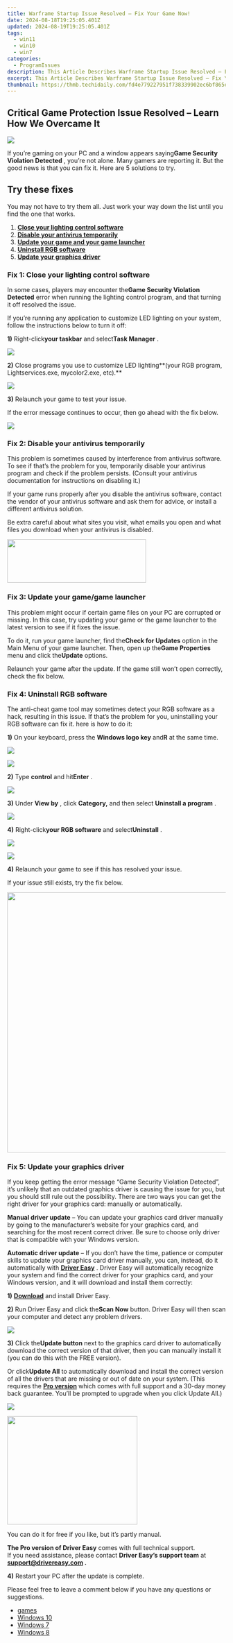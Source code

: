 ```yaml
---
title: Warframe Startup Issue Resolved – Fix Your Game Now!
date: 2024-08-18T19:25:05.401Z
updated: 2024-08-19T19:25:05.401Z
tags:
  - win11
  - win10
  - win7
categories:
  - ProgramIssues
description: This Article Describes Warframe Startup Issue Resolved – Fix Your Game Now!
excerpt: This Article Describes Warframe Startup Issue Resolved – Fix Your Game Now!
thumbnail: https://thmb.techidaily.com/fd4e779227951f738339902ec6bf865ee57c2e0e824658f017eeb7cc4b43fd88.jpg
---
```


## Critical Game Protection Issue Resolved – Learn How We Overcame It

![](https://images.drivereasy.com/wp-content/uploads/2019/11/2019-11-05_14-31-51-1.jpg)

 If you’re gaming on your PC and a window appears saying**Game Security Violation Detected** , you’re not alone. Many gamers are reporting it. But the good news is that you can fix it. Here are 5 solutions to try.

## Try these fixes

 You may not have to try them all. Just work your way down the list until you find the one that works.

1. **[Close your lighting control software](https://tools.techidaily.com/drivereasy/download/)**
2. **[Disable your antivirus temporarily](https://tools.techidaily.com/drivereasy/download/)**
3. **[Update your game and your game launcher](https://tools.techidaily.com/drivereasy/download/)**
4. **[Uninstall RGB software](https://tools.techidaily.com/drivereasy/download/)** [](https://tools.techidaily.com/drivereasy/download/)
5. [**Update your graphics driver**](https://tools.techidaily.com/drivereasy/download/)

### Fix 1: Close your lighting control software

 In some cases, players may encounter the**Game Security Violation Detected** error when running the lighting control program, and that turning it off resolved the issue.

 If you’re running any application to customize LED lighting on your system, follow the instructions below to turn it off:

**1)** Right-click**your taskbar** and select**Task Manager** .

![](https://images.drivereasy.com/wp-content/uploads/2019/11/2019-11-05_15-40-30.jpg)

**2)** Close programs you use to customize LED lighting**(your RGB program, Lightservices.exe, mycolor2.exe, etc).**

![](https://images.drivereasy.com/wp-content/uploads/2019/11/2019-11-05_15-29-03.jpg)

**3)** Relaunch your game to test your issue.

 If the error message continues to occur, then go ahead with the fix below.

<!-- affiliate ads begin -->
<a href="https://shop.incomedia.eu/order/checkout.php?PRODS=14095146&QTY=1&AFFILIATE=108875&CART=1"><img src="https://secure.2checkout.com/images/merchant/8b6cc3ee5ec407721ce3bf5ff4c0f56b/PRO_BUY_728x90-EN.jpg" border="0"></a>
<!-- affiliate ads end -->
### Fix 2: Disable your antivirus temporarily

 This problem is sometimes caused by interference from antivirus software. To see if that’s the problem for you, temporarily disable your antivirus program and check if the problem persists. (Consult your antivirus documentation for instructions on disabling it.)

 If your game runs properly after you disable the antivirus software, contact the vendor of your antivirus software and ask them for advice, or install a different antivirus solution.

 Be extra careful about what sites you visit, what emails you open and what files you download when your antivirus is disabled.

<!-- affiliate ads begin -->
<a href="https://godlikehost.sjv.io/c/5597632/1920054/21774" target="_top" id="1920054"><img src="//a.impactradius-go.com/display-ad/21774-1920054" border="0" alt="" width="320" height="100"/></a><img height="0" width="0" src="https://imp.pxf.io/i/5597632/1920054/21774" style="position:absolute;visibility:hidden;" border="0" />
<!-- affiliate ads end -->
### Fix 3: Update your game/game launcher

 This problem might occur if certain game files on your PC are corrupted or missing. In this case, try updating your game or the game launcher to the latest version to see if it fixes the issue.

 To do it, run your game launcher, find the**Check for Updates** option in the Main Menu of your game launcher. Then, open up the**Game Properties** menu and click the**Update** options.

 Relaunch your game after the update. If the game still won’t open correctly, check the fix below.

### Fix 4: Uninstall RGB software

 The anti-cheat game tool may sometimes detect your RGB software as a hack, resulting in this issue. If that’s the problem for you, uninstalling your RGB software can fix it. here is how to do it:

**1)** On your keyboard, press the **Windows logo key** and**R** at the same time.

![](https://images.drivereasy.com/wp-content/uploads/2019/11/2019-11-05_11-48-25-2.jpg)

<!-- affiliate ads begin -->
<a href="https://shop.manycam.com/order/checkout.php?PRODS=17728032&QTY=1&AFFILIATE=108875&CART=1"><img src="https://secure.avangate.com/images/merchant/8230bea7d54bcdf99cdfe85cb07313d5/mcaffbanner920x120.png" border="0"></a>
<!-- affiliate ads end -->
**2)** Type **control**  and hit**Enter** .

![](https://images.drivereasy.com/wp-content/uploads/2019/11/2019-11-05_15-49-49.jpg)

**3)** Under **View by** , click **Category,**  and then select **Uninstall a program** .

![](https://images.drivereasy.com/wp-content/uploads/2019/11/2019-11-01_17-13-14-2.jpg)

**4)** Right-click**your RGB software** and select**Uninstall** .

![](https://images.drivereasy.com/wp-content/uploads/2019/11/2019-11-05_15-50-41.jpg)

<!-- affiliate ads begin -->
<a href="https://shop.copernic.com/order/checkout.php?PRODS=41033101&QTY=1&AFFILIATE=108875&CART=1"><img src="https://secure.2checkout.com/images/merchant/8d30aa96e72440759f74bd2306c1fa3d/Copernic-2023-Affiliate-728x90-Elite.png" border="0"></a>
<!-- affiliate ads end -->
**4)** Relaunch your game to see if this has resolved your issue.

If your issue still exists, try the fix below.

<!-- affiliate ads begin -->
<a href="https://turtlebeachus.sjv.io/c/5597632/1988416/23719" target="_top" id="1988416"><img src="//a.impactradius-go.com/display-ad/23719-1988416" border="0" alt="" width="600" height="600"/></a><img height="0" width="0" src="https://imp.pxf.io/i/5597632/1988416/23719" style="position:absolute;visibility:hidden;" border="0" />
<!-- affiliate ads end -->
### Fix 5: Update your graphics driver

 If you keep getting the error message “Game Security Violation Detected”, it’s unlikely that an outdated graphics driver is causing the issue for you, but you should still rule out the possibility. There are two ways you can get the right driver for your graphics card: manually or automatically.

**Manual driver update** – You can update your graphics card driver manually by going to the manufacturer’s website for your graphics card, and searching for the most recent correct driver. Be sure to choose only driver that is compatible with your Windows version.

**Automatic driver update** – If you don’t have the time, patience or computer skills to update your graphics card driver manually, you can, instead, do it automatically with **[Driver Easy](https://tools.techidaily.com/drivereasy/download/)**  . Driver Easy will automatically recognize your system and find the correct driver for your graphics card, and your Windows version, and it will download and install them correctly:

**1)** [**Download**](https://tools.techidaily.com/drivereasy/download/) and install Driver Easy.

**2)** Run Driver Easy and click the**Scan Now** button. Driver Easy will then scan your computer and detect any problem drivers.

![](https://images.drivereasy.com/wp-content/uploads/2019/11/2019-11-05_15-51-46.jpg)

**3)** Click the**Update button** next to the graphics card driver to automatically download the correct version of that driver, then you can manually install it (you can do this with the FREE version).

 Or click**Update All** to automatically download and install the correct version of all the drivers that are missing or out of date on your system. (This requires the **[Pro version](https://tools.techidaily.com/drivereasy/download/)**  which comes with full support and a 30-day money back guarantee. You’ll be prompted to upgrade when you click Update All.)

![](https://images.drivereasy.com/wp-content/uploads/2019/11/2019-11-05_15-51-53-2.jpg)

<!-- affiliate ads begin -->
<a href="https://printrendy.pxf.io/c/5597632/1453721/17020" target="_top" id="1453721"><img src="//a.impactradius-go.com/display-ad/17020-1453721" border="0" alt="" width="300" height="250"/></a><img height="0" width="0" src="https://imp.pxf.io/i/5597632/1453721/17020" style="position:absolute;visibility:hidden;" border="0" />
<!-- affiliate ads end -->
 You can do it for free if you like, but it’s partly manual.

**The Pro version of Driver Easy** comes with full technical support.  
 If you need assistance, please contact **Driver Easy’s support team** at **[support@drivereasy.com](https://tools.techidaily.com/drivereasy/download/) .**

**4)** Restart your PC after the update is complete.

 Please feel free to leave a comment below if you have any questions or suggestions.

* [games](https://tools.techidaily.com/drivereasy/download/)
* [Windows 10](https://tools.techidaily.com/drivereasy/download/)
* [Windows 7](https://tools.techidaily.com/drivereasy/download/)
* [Windows 8](https://tools.techidaily.com/drivereasy/download/)

<ins class="adsbygoogle"
     style="display:block"
     data-ad-format="autorelaxed"
     data-ad-client="ca-pub-7571918770474297"
     data-ad-slot="1223367746"></ins>



<ins class="adsbygoogle"
     style="display:block"
     data-ad-client="ca-pub-7571918770474297"
     data-ad-slot="8358498916"
     data-ad-format="auto"
     data-full-width-responsive="true"></ins>


